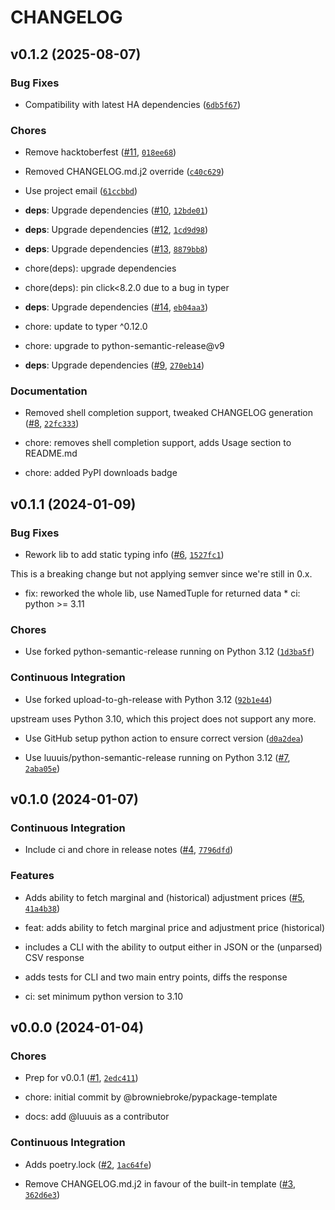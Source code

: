 # CHANGELOG


## v0.1.2 (2025-08-07)

### Bug Fixes

- Compatibility with latest HA dependencies
  ([`6db5f67`](https://github.com/luuuis/pyomie/commit/6db5f67aa9d07aa193db1b41a13d8fcd10f920ee))

### Chores

- Remove hacktoberfest ([#11](https://github.com/luuuis/pyomie/pull/11),
  [`018ee68`](https://github.com/luuuis/pyomie/commit/018ee688afbd98df7275397f8658c13351faca6f))

- Removed CHANGELOG.md.j2 override
  ([`c40c629`](https://github.com/luuuis/pyomie/commit/c40c629209a814e02f310771e880e422563bc187))

- Use project email
  ([`61ccbbd`](https://github.com/luuuis/pyomie/commit/61ccbbd225d0a387aab8a3eebaa3eacd30be9ce0))

- **deps**: Upgrade dependencies ([#10](https://github.com/luuuis/pyomie/pull/10),
  [`12bde01`](https://github.com/luuuis/pyomie/commit/12bde0140a0a6b695f1490a61c32a490686eb4b0))

- **deps**: Upgrade dependencies ([#12](https://github.com/luuuis/pyomie/pull/12),
  [`1cd9d98`](https://github.com/luuuis/pyomie/commit/1cd9d987a8cb6555c681d46d5f069948bb3ab645))

- **deps**: Upgrade dependencies ([#13](https://github.com/luuuis/pyomie/pull/13),
  [`8879bb8`](https://github.com/luuuis/pyomie/commit/8879bb85f62d06988225df0209a27bda30f137f8))

* chore(deps): upgrade dependencies

* chore(deps): pin click<8.2.0 due to a bug in typer

- **deps**: Upgrade dependencies ([#14](https://github.com/luuuis/pyomie/pull/14),
  [`eb04aa3`](https://github.com/luuuis/pyomie/commit/eb04aa36cd7b056f67aa5921523c32402b8e1aab))

* chore: update to typer ^0.12.0

* chore: upgrade to python-semantic-release@v9

- **deps**: Upgrade dependencies ([#9](https://github.com/luuuis/pyomie/pull/9),
  [`270eb14`](https://github.com/luuuis/pyomie/commit/270eb146450df2b3e6c472d8218ec95ba5dec1a8))

### Documentation

- Removed shell completion support, tweaked CHANGELOG generation
  ([#8](https://github.com/luuuis/pyomie/pull/8),
  [`22fc333`](https://github.com/luuuis/pyomie/commit/22fc333a170a1eb8087a0809c2fd06e024e52082))

* chore: removes shell completion support, adds Usage section to README.md

* chore: added PyPI downloads badge


## v0.1.1 (2024-01-09)

### Bug Fixes

- Rework lib to add static typing info ([#6](https://github.com/luuuis/pyomie/pull/6),
  [`1527fc1`](https://github.com/luuuis/pyomie/commit/1527fc12b532f0ba6fb5af6991698dfbed43f7bb))

This is a breaking change but not applying semver since we're still in 0.x.

* fix: reworked the whole lib, use NamedTuple for returned data * ci: python >= 3.11

### Chores

- Use forked python-semantic-release running on Python 3.12
  ([`1d3ba5f`](https://github.com/luuuis/pyomie/commit/1d3ba5fe2a5b243b1b263a04f4ca28b04089ce9c))

### Continuous Integration

- Use forked upload-to-gh-release with Python 3.12
  ([`92b1e44`](https://github.com/luuuis/pyomie/commit/92b1e4486582c02b11be6ca86b5fc862566c9f95))

upstream uses Python 3.10, which this project does not support any more.

- Use GitHub setup python action to ensure correct version
  ([`d0a2dea`](https://github.com/luuuis/pyomie/commit/d0a2dea8946f82e0b36251644809a638ba168503))

- Use luuuis/python-semantic-release running on Python 3.12
  ([#7](https://github.com/luuuis/pyomie/pull/7),
  [`2aba05e`](https://github.com/luuuis/pyomie/commit/2aba05e473ecb9405b00eb5fd02f3b0bbab9985c))


## v0.1.0 (2024-01-07)

### Continuous Integration

- Include ci and chore in release notes ([#4](https://github.com/luuuis/pyomie/pull/4),
  [`7796dfd`](https://github.com/luuuis/pyomie/commit/7796dfd22904f82b3db05a473321cd4336116e21))

### Features

- Adds ability to fetch marginal and (historical) adjustment prices
  ([#5](https://github.com/luuuis/pyomie/pull/5),
  [`41a4b38`](https://github.com/luuuis/pyomie/commit/41a4b386cd77c7d72e5b633d051cb4da75c7cc5d))

* feat: adds ability to fetch marginal price and adjustment price (historical)

* includes a CLI with the ability to output either in JSON or the (unparsed) CSV response

* adds tests for CLI and two main entry points, diffs the response

* ci: set minimum python version to 3.10


## v0.0.0 (2024-01-04)

### Chores

- Prep for v0.0.1 ([#1](https://github.com/luuuis/pyomie/pull/1),
  [`2edc411`](https://github.com/luuuis/pyomie/commit/2edc411a176d877a64cf03749ed92423c15b5b86))

* chore: initial commit by @browniebroke/pypackage-template

* docs: add @luuuis as a contributor

### Continuous Integration

- Adds poetry.lock ([#2](https://github.com/luuuis/pyomie/pull/2),
  [`1ac64fe`](https://github.com/luuuis/pyomie/commit/1ac64fe11d65ecac892dfef7b13deb8e23f06a16))

- Remove CHANGELOG.md.j2 in favour of the built-in template
  ([#3](https://github.com/luuuis/pyomie/pull/3),
  [`362d6e3`](https://github.com/luuuis/pyomie/commit/362d6e366d4e917a0130ef6106555b10fe150728))
